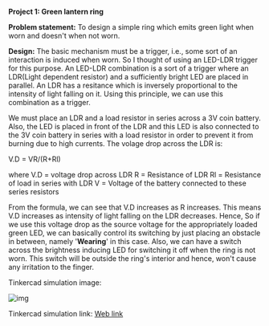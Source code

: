 __Project 1: Green lantern ring__

__Problem statement:__
To design a simple ring which emits green light when worn and doesn't when not worn.

__Design:__
The basic mechanism must be a trigger, i.e., some sort of an interaction is induced when worn. So I thought of using an LED-LDR trigger for this purpose. An LED-LDR combination is a sort of a trigger where an LDR(Light dependent resistor) and a sufficiently bright LED are placed in parallel. An LDR has a resitance which is inversely proportional to the intensity of light falling on it. Using this principle, we can use this combination as a trigger. 

We must place an LDR and a load resistor in series across a 3V coin battery. Also, the LED is placed in front of the LDR and this LED is also connected to the 3V coin battery in series with a load resistor in order to prevent it from burning due to high currents. The volage drop across the LDR is:

V.D = VR/(R+Rl)

where V.D = voltage drop across LDR
        R = Resistance of LDR
       Rl = Resistance of load in series with LDR
        V = Voltage of the battery connected to these series resistors
        
From the formula, we can see that V.D increases as R increases. This means V.D increases as intensity of light falling on the LDR decreases. Hence, So if we use this voltage drop as the source voltage for the appropriately loaded green LED, we can basically control its switching by just placing an obstacle in between, namely '__Wearing__' in this case. Also, we can have a switch across the brightness inducing LED for switching it off when the ring is not worn. This switch will be outside the ring's interior and hence, won't cause any irritation to the finger.

Tinkercad simulation image:

![img](https://github.com/Ruban-VP/Electronics-club-mini-task-3/blob/master/Brave%20Waasa-Hillar.png?raw=true)

Tinkercad simulation link: [Web link](https://www.tinkercad.com/things/g9umWpZAEXY-brave-waasa-hillar/editel?tenant=circuits?sharecode=LrNU6fSPrm9PLwGul8CrZp7oOIiafZzpptvUjarqxHY)
